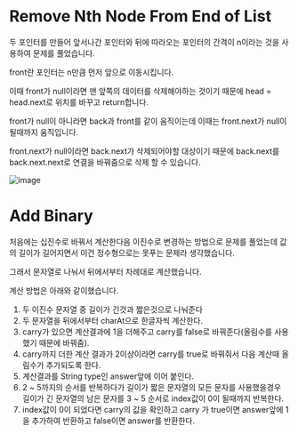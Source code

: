 # Remove Nth Node From End of List

두 포인터를 만들어 앞서나간 포인터와 뒤에 따라오는 포인터의 간격이 n이라는 것을 사용하여 문제를 풀었습니다.

front란 포인터는 n만큼 먼저 앞으로 이동시킵니다.

이때 front가 null이라면 맨 앞쪽의 데이터를 삭제해야하는 것이기 때문에 head = head.next로 위치를 바꾸고 return합니다.

front가 null이 아니라면 back과 front를 같이 움직이는데 이때는 front.next가 null이 될때까지 움직입니다.

front.next가 null이라면 back.next가 삭제되어야할 대상이기 때문에 back.next를 back.next.next로 연결을 바꿔줌으로 삭제 할 수 있습니다.

![image](https://user-images.githubusercontent.com/38740455/127485271-1a7581ec-7636-4dda-84cb-740ac818cb21.png)


# Add Binary

처음에는 십진수로 바꿔서 계산한다음 이진수로 변경하는 방법으로 문제를 풀었는데 값의 길이가 길어지면서 이건 정수형으로는 못푸는 문제라 생각했습니다.

그래서 문자열로 나눠서 뒤에서부터 차례대로 계산했습니다.

계산 방법은 아래와 같이했습니다.

1. 두 이진수 문자열 중 길이가 긴것과 짧은것으로 나눠준다
2. 두 문자열을 뒤에서부터 charAt으로 한글자씩 계산한다.
3. carry가 있으면 계산결과에 1을 더해주고 carry를 false로 바꿔준다(올림수를 사용했기 때문에 바꿔줌).
4. carry까지 더한 계산 결과가 2이상이라면 carry를 true로 바꿔줘서 다음 계산때 올림수가 추가되도록 한다.
5. 계산결과를 String type인 answer앞에 이어 붙인다.
6. 2 ~ 5까지의 순서를 반복하다가 길이가 짧은 문자열의 모든 문자를 사용했을경우 길이가 긴 문자열의 남은 문자를 3 ~ 5 순서로 index값이 0이 될때까지 반복한다.
7. index값이 0이 되었다면 carry의 값을 확인하고 carry 가 true이면 answer앞에 1을 추가하여 반환하고 false이면 answer를 반환한다.
